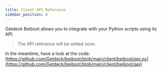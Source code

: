 ```yaml
---
title: Client API Reference
sidebar_position: 8
---
```

Getdeck Beiboot allows you to integrate with your Python scripts using its API. 

> The API reference will be added soon.

In the meantime, have a look at the code: [https://github.com/Getdeck/beiboot/blob/main/client/beiboot/api.py](https://github.com/Getdeck/beiboot/blob/main/client/beiboot/api)